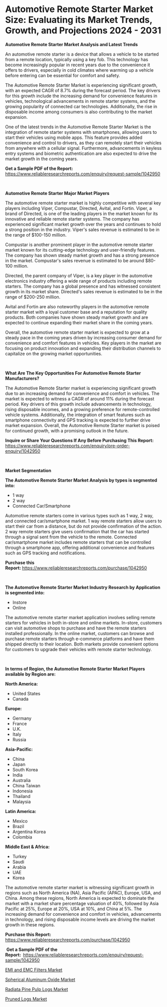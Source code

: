 <p><h1>Automotive Remote Starter Market Size: Evaluating its Market Trends, Growth, and Projections 2024 - 2031</h1></p><p><strong>Automotive Remote Starter Market Analysis and Latest Trends</strong></p>
<p><p>An automotive remote starter is a device that allows a vehicle to be started from a remote location, typically using a key fob. This technology has become increasingly popular in recent years due to the convenience it offers to drivers, especially in cold climates where warming up a vehicle before entering can be essential for comfort and safety.</p><p>The Automotive Remote Starter Market is experiencing significant growth, with an expected CAGR of 8.7% during the forecast period. The key drivers for this growth include the increasing demand for convenience features in vehicles, technological advancements in remote starter systems, and the growing popularity of connected car technologies. Additionally, the rise in disposable income among consumers is also contributing to the market expansion.</p><p>One of the latest trends in the Automotive Remote Starter Market is the integration of remote starter systems with smartphones, allowing users to start their vehicles using mobile apps. This feature provides added convenience and control to drivers, as they can remotely start their vehicles from anywhere with a cellular signal. Furthermore, advancements in keyless entry systems and biometric authentication are also expected to drive the market growth in the coming years.</p></p>
<p><strong>Get a Sample PDF of the Report:&nbsp;</strong> <a href="https://www.reliableresearchreports.com/enquiry/request-sample/1042950">https://www.reliableresearchreports.com/enquiry/request-sample/1042950</a></p>
<p>&nbsp;</p>
<p><strong>Automotive Remote Starter Major Market Players</strong></p>
<p><p>The automotive remote starter market is highly competitive with several key players including Viper, Compustar, Directed, Avital, and Fortin. Viper, a brand of Directed, is one of the leading players in the market known for its innovative and reliable remote starter systems. The company has experienced significant market growth over the years and continues to hold a strong position in the industry. Viper's sales revenue is estimated to be in the range of $100-150 million.</p><p>Compustar is another prominent player in the automotive remote starter market known for its cutting-edge technology and user-friendly features. The company has shown steady market growth and has a strong presence in the market. Compustar's sales revenue is estimated to be around $80-100 million.</p><p>Directed, the parent company of Viper, is a key player in the automotive electronics industry offering a wide range of products including remote starters. The company has a global presence and has witnessed consistent growth in its market share. Directed's sales revenue is estimated to be in the range of $200-250 million.</p><p>Avital and Fortin are also noteworthy players in the automotive remote starter market with a loyal customer base and a reputation for quality products. Both companies have shown steady market growth and are expected to continue expanding their market share in the coming years.</p><p>Overall, the automotive remote starter market is expected to grow at a steady pace in the coming years driven by increasing consumer demand for convenience and comfort features in vehicles. Key players in the market are focusing on product innovation and expanding their distribution channels to capitalize on the growing market opportunities.</p></p>
<p>&nbsp;</p>
<p><strong>What Are The Key Opportunities For Automotive Remote Starter Manufacturers?</strong></p>
<p><p>The Automotive Remote Starter market is experiencing significant growth due to an increasing demand for convenience and comfort in vehicles. The market is expected to witness a CAGR of around 11% during the forecast period. Key drivers of this growth include advancements in technology, rising disposable incomes, and a growing preference for remote-controlled vehicle systems. Additionally, the integration of smart features such as smartphone connectivity and GPS tracking is expected to further drive market expansion. Overall, the Automotive Remote Starter market is poised for continued growth, with a promising outlook in the future.</p></p>
<p><strong>Inquire or Share Your Questions If Any Before Purchasing This Report:</strong> <a href="https://www.reliableresearchreports.com/enquiry/pre-order-enquiry/1042950">https://www.reliableresearchreports.com/enquiry/pre-order-enquiry/1042950</a></p>
<p>&nbsp;</p>
<p><strong>Market Segmentation</strong></p>
<p><strong>The Automotive Remote Starter Market Analysis by types is segmented into:</strong></p>
<p><ul><li>1 way</li><li>2 way</li><li>Connected Car/Smartphone</li></ul></p>
<p><p>Automotive remote starters come in various types such as 1 way, 2 way, and connected car/smartphone market. 1 way remote starters allow users to start their car from a distance, but do not provide confirmation of the action. 2 way remote starters give users confirmation that the car has started through a signal sent from the vehicle to the remote. Connected car/smartphone market includes remote starters that can be controlled through a smartphone app, offering additional convenience and features such as GPS tracking and notifications.</p></p>
<p><strong>Purchase this Report:&nbsp;</strong><a href="https://www.reliableresearchreports.com/purchase/1042950">https://www.reliableresearchreports.com/purchase/1042950</a></p>
<p>&nbsp;</p>
<p><strong>The Automotive Remote Starter Market Industry Research by Application is segmented into:</strong></p>
<p><ul><li>Instore</li><li>Online</li></ul></p>
<p><p>The automotive remote starter market application involves selling remote starters for vehicles in both in-store and online markets. In-store, customers can visit automotive shops to purchase and have the remote starters installed professionally. In the online market, customers can browse and purchase remote starters through e-commerce platforms and have them shipped directly to their location. Both markets provide convenient options for customers to upgrade their vehicles with remote starter technology.</p></p>
<p>&nbsp;</p>
<p><strong>In terms of Region, the Automotive Remote Starter Market Players available by Region are:</strong></p>
<p>
    <p> <strong> North America: </strong>
        <ul>
            <li>United States</li>
            <li>Canada</li>
        </ul>
        </p> 
    <p> <strong> Europe: </strong>
        <ul>
            <li>Germany</li>
            <li>France</li>
            <li>U.K.</li>
            <li>Italy</li>
            <li>Russia</li>
        </ul>
        </p> 
    <p> <strong> Asia-Pacific: </strong>
        <ul>
            <li>China</li>
            <li>Japan</li>
            <li>South Korea</li>
            <li>India</li>
            <li>Australia</li>
            <li>China Taiwan</li>
            <li>Indonesia</li>
            <li>Thailand</li>
            <li>Malaysia</li>
        </ul>
        </p> 
    <p> <strong> Latin America: </strong>
        <ul>
            <li>Mexico</li>
            <li>Brazil</li>
            <li>Argentina Korea</li>
            <li>Colombia</li>
        </ul>
        </p> 
    <p> <strong> Middle East & Africa: </strong>
        <ul>
            <li>Turkey</li>
            <li>Saudi</li>
            <li>Arabia</li>
            <li>UAE</li>
            <li>Korea</li>
        </ul>
    </p>
    </p>
<p><p>The automotive remote starter market is witnessing significant growth in regions such as North America (NA), Asia Pacific (APAC), Europe, USA, and China. Among these regions, North America is expected to dominate the market with a market share percentage valuation of 40%, followed by Asia Pacific at 25%, Europe at 20%, USA at 10%, and China at 5%. The increasing demand for convenience and comfort in vehicles, advancements in technology, and rising disposable income levels are driving the market growth in these regions.</p></p>
<p><strong>Purchase this Report: </strong><a href="https://www.reliableresearchreports.com/purchase/1042950">https://www.reliableresearchreports.com/purchase/1042950</a></p>
<p>&nbsp;<strong>Get a Sample PDF of the Report:&nbsp;&nbsp;</strong><a href="https://www.reliableresearchreports.com/enquiry/request-sample/1042950">https://www.reliableresearchreports.com/enquiry/request-sample/1042950</a></p>
<p><strong></strong></p>
<p><p><a href="https://github.com/biheemgalvinlouises6hokrh3h/Market-Research-Report-List-1/blob/main/emi-and-emc-filters-market.md">EMI and EMC Filters Market</a></p><p><a href="https://github.com/bentleemidoriestelle7o/Market-Research-Report-List-1/blob/main/spherical-aluminum-oxide-market.md">Spherical Aluminum Oxide Market</a></p><p><a href="https://issuu.com/reportprime-2/docs/radiata-pine-pulp-logs-market-size-2030.pptx">Radiata Pine Pulp Logs Market</a></p><p><a href="https://issuu.com/reportprime-2/docs/pruned-logs-market-size-2030.pptx">Pruned Logs Market</a></p></p>